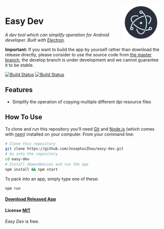 <img src="/assets/icon.png" alt="logo" height="120" align="right" />

# Easy Dev

*A dev tool which can simplify operation for Android developer. Built with [Electron](https://github.com/atom/electron).*


**Important:** If you want to build the app by yourself rather than download the release directly, please consider to use the source code from [the master branch](https://github.com/JosephusZhou/easy-dev/tree/master), the develop branch is under development and we cannot guarantee it to be stable.

[![Build Status](https://img.shields.io/github/stars/JosephusZhou/easy-dev.svg)](https://github.com/JosephusZhou/easy-dev)
[![Build Status](https://img.shields.io/github/forks/JosephusZhou/easy-dev.svg)](https://github.com/JosephusZhou/easy-dev)



## Features

- Simplify the operation of copying multiple different dpi resource files

## How To Use

To clone and run this repository you'll need [Git](https://git-scm.com) and [Node.js](https://nodejs.org/en/download/) (which comes with [npm](https://www.npmjs.com/)) installed on your computer. From your command line:

``` bash
# Clone this repository
git clone https://github.com/JosephusZhou/easy-dev.git
# Go into the repository
cd easy-dev
# Install dependencies and run the app
npm install && npm start
```

To pack into an app, simply type one of these:

``` shell
npm run 
```

#### [Download Released App](https://github.com/JosephusZhou/easy-dev/releases)

#### License [MIT](LICENSE.md)

*Easy Dev* is free.
